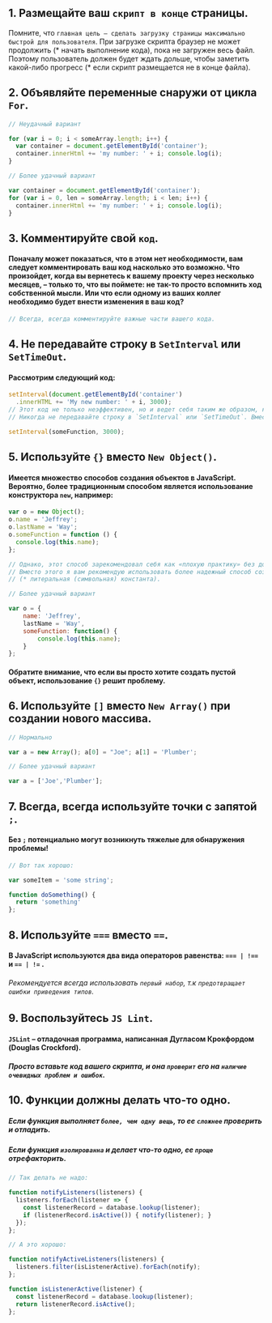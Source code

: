 ## 1. Размещайте ваш `скрипт в конце` страницы.

Помните, что `главная цель – сделать загрузку страницы максимально быстрой для пользователя`. При загрузке скрипта браузер не может продолжить (* начать выполнение кода), пока не загружен весь файл. Поэтому пользователь должен будет ждать дольше, чтобы заметить какой-либо прогресс (* если скрипт размещается не в конце файла).

## 2. Объявляйте переменные снаружи от цикла `For`.

``` js
// Неудачный вариант

for (var i = 0; i < someArray.length; i++) {
  var container = document.getElementById('container');
  container.innerHtml += 'my number: ' + i; console.log(i);
}

// Более удачный вариант

var container = document.getElementById('container');
for (var i = 0, len = someArray.length; i < len; i++) {
  container.innerHtml += 'my number: ' + i; console.log(i);
}
```

## 3. Комментируйте свой `код`. 
#### Поначалу может показаться, что в этом нет необходимости, вам следует комментировать ваш код насколько это возможно. Что произойдет, когда вы вернетесь к вашему проекту через несколько месяцев, – только то, что вы поймете: не так-то просто вспомнить ход собственной мысли. Или что если одному из ваших коллег необходимо будет внести изменения в ваш код? 

``` js
// Всегда, всегда комментируйте важные части вашего кода.
```

## 4. Не передавайте строку в `SetInterval` или `SetTimeOut`.

#### Рассмотрим следующий код:

``` js
setInterval(document.getElementById('container')
  .innerHTML += 'My new number: ' + i, 3000);
// Этот код не только неэффективен, но и ведет себя таким же образом, как и вела бы себя функция "eval". 
// Никогда не передавайте строку в `SetInterval` или `SetTimeOut`. Вместо этого передавайте имя функции.

setInterval(someFunction, 3000);
```

## 5. Используйте `{}` вместо `New Object()`.

#### Имеется множество способов создания объектов в JavaScript. Вероятно, более традиционным способом является использование конструктора `new`, например:

``` js
var o = new Object();
o.name = 'Jeffrey';
o.lastName = 'Way';
o.someFunction = function () {
  console.log(this.name);
};

// Однако, этот способ зарекомендовал себя как «плохую практику» без должных на то оснований. 
// Вместо этого я вам рекомендую использовать более надежный способ создания объектов – при помощи литерала 
// (* литеральная (символьная) константа).

// Более удачный вариант

var o = {
    name: 'Jeffrey',
    lastName = 'Way',
    someFunction: function() {
        console.log(this.name);
    }
};
```

#### Обратите внимание, что если вы просто хотите создать пустой объект, использование `{}` решит проблему.


## 6. Используйте `[]` вместо `New Array()` при создании нового массива.

``` js
// Нормально

var a = new Array(); a[0] = "Joe"; a[1] = 'Plumber'; 

// Более удачный вариант

var a = ['Joe','Plumber'];
```

## 7. Всегда, всегда используйте точки с запятой `;`.

#### Без `;` потенциально могут возникнуть тяжелые для обнаружения проблемы!

``` js
// Вот так хорошо:

var someItem = 'some string';

function doSomething() {
  return 'something'
};
```

## 8. Используйте `===` вместо `==`.

#### В JavaScript используются два вида операторов равенства: `=== | !==` и `== | !=` .

###### Рекомендуется всегда использовать `первый набор`, т.к `предотвращает ошибки приведения типов`.

## 9. Воспользуйтесь `JS Lint`.

#### `JSLint` – отладочная программа, написанная Дугласом Крокфордом (Douglas Crockford). 

##### Просто вставьте код вашего скрипта, и она `проверит` его на `наличие очевидных проблем и ошибок`.

## 10. Функции должны делать что-то одно.

##### Если функция выполняет `более, чем одну вещь`, то ee `сложнее` проверить и отладить. 
##### Если функция `изолированна` и делает что-то одно, ее `проще` отрефакторить.

``` js
// Так делать не надо:

function notifyListeners(listeners) {
  listeners.forEach(listener => {
    const listenerRecord = database.lookup(listener);
    if (listenerRecord.isActive()) { notify(listener); }
  });
};

// А это хорошо:

function notifyActiveListeners(listeners) {
  listeners.filter(isListenerActive).forEach(notify);
};

function isListenerActive(listener) {
  const listenerRecord = database.lookup(listener);
  return listenerRecord.isActive();
};
```
